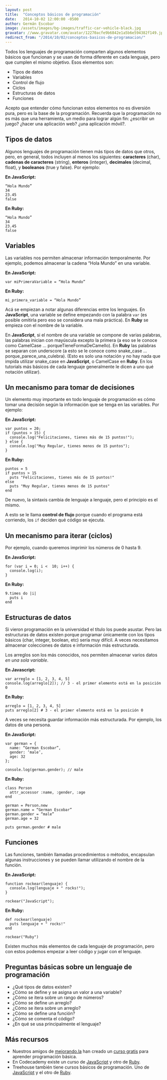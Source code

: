 ```yaml
---
layout: post
title:  "Conceptos básicos de programación"
date:   2014-10-02 12:00:00 -0500
author: Germán Escobar
image: /assets/images/bg-images/traffic-car-vehicle-black.jpg
gravatar: //www.gravatar.com/avatar/12270acfe9b6842e1a5b6e594382f149.jpg?s=80
redirect_from: "/2014/10/02/conceptos-basicos-de-programacion/"
---
```


Todos los lenguajes de programación comparten algunos elementos básicos que funcionan y se usan de forma diferente en cada lenguaje, pero que cumplen el mismo objetivo. Esos elementos son:<!-- more -->

* Tipos de datos
* Variables
* Control de flujo
* Ciclos
* Estructuras de datos
* Funciones

Acepto que entender cómo funcionan estos elementos no es diversión pura, pero es la base de la programación. Recuerda que la programación no es más que una herramienta, un medio para lograr algún fin: ¿escribir un juego? ¿hacer una aplicación web? ¿una aplicación móvil?.

## Tipos de datos

Algunos lenguajes de programación tienen más tipos de datos que otros, pero, en general, todos incluyen al menos los siguientes: **caracteres** (char), **cadenas de caracteres** (string), **enteros** (integer), **decimales** (decimal, float), y **booleanos** (true y false). Por ejemplo:

**En JavaScript:**

<pre><code class="language-javascript">“Hola Mundo”
34
23.45
false</code></pre>

**En Ruby:**

<pre><code class="language-ruby">“Hola Mundo”
34
23.45
false</code></pre>

## Variables

Las variables nos permiten almacenar información temporalmente. Por ejemplo, podemos almacenar la cadena “Hola Mundo” en una variable.

**En JavaScript:**

<pre><code class="language-javascript">var miPrimeraVariable = “Hola Mundo”</code></pre>

**En Ruby:**

<pre><code class="language-ruby">mi_primera_variable = “Hola Mundo”</code></pre>

Acá se empiezan a notar algunas diferencias entre los lenguajes. En <strong>JavaScript</strong>, una variable se define empezando con la palabra <code>var</code> (es posible omitirla pero eso se considera una mala práctica). En **Ruby** se empieza con el nombre de la variable.

En **JavaScript**, si el nombre de una variable se compone de varias palabras, las palabras inician con mayúscula excepto la primera (a eso se le conoce como CamelCase ... porqueTieneFormaDeCamello). En **Ruby** las palabras se separan con underscore (a esto se le conoce como snake_case … porque_parece_una_culebra). (Esto es solo una notación y no hay nada que impida utilizar snake_case en **JavaScript**, o CamelCase en **Ruby**. En los tutorials más básicos de cada lenguaje generalmente le dicen a uno qué notación utilizar).

## Un mecanismo para tomar de decisiones

Un elemento muy importante en todo lenguaje de programación es cómo tomar una decisión según la información que se tenga en las variables. Por ejemplo:

**En JavaScript:**

<pre><code class="language-javascript">var puntos = 20;
if (puntos > 15) {
  console.log("Felicitaciones, tienes más de 15 puntos!");
} else {
  console.log("Muy Regular, tienes menos de 15 puntos");
}</code></pre>

**En Ruby:**

<pre><code class="language-ruby">puntos = 5
if puntos > 15
  puts "Felicitaciones, tienes más de 15 puntos!"
else
  puts "Muy Regular, tienes menos de 15 puntos"
end</code></pre>

De nuevo, la sintaxis cambia de lenguaje a lenguaje, pero el principio es el mismo.

A esto se le llama **control de flujo** porque cuando el programa está corriendo, los `if` deciden qué código se ejecuta.

## Un mecanismo para iterar (ciclos)

Por ejemplo, cuando queremos imprimir los números de 0 hasta 9.

**En JavaScript:**

<pre><code class="language-javascript">for (var i = 0; i <  10; i++) {
  console.log(i);
}</code></pre>

**En Ruby:**

<pre><code class="language-ruby">9.times do |i|
  puts i
end</code></pre>

## Estructuras de datos

Si vieron programación en la universidad el título los puede asustar. Pero las estructuras de datos existen porque programar únicamente con los tipos básicos (char, integer, boolean, etc) sería muy difícil. A veces necesitamos almacenar colecciones de datos e información más estructurada.

Los arreglos son los más conocidos, nos permiten almacenar varios datos *en una sola variable*.

**En Javascript:**

<pre><code class="language-javascript">var arreglo = [1, 2, 3, 4, 5]
console.log(arreglo[2]); // 3 - el primer elemento está en la posición 0</code></pre>

**En Ruby:**

<pre><code class="language-ruby">arreglo = [1, 2, 3, 4, 5]
puts arreglo[2] # 3 - el primer elemento está en la posición 0</code></pre>

A veces se necesita guardar información más estructurada. Por ejemplo, los datos de una persona.

**En JavaScript:**

<pre><code class="language-javascript">var german = {
  name: “German Escobar”,
  gender: ‘male’,
  age: 32
};

console.log(german.gender); // male</code></pre>

**En Ruby:**

<pre><code class="language-ruby">class Person
  attr_accessor :name, :gender, :age
end

german = Person.new
german.name = “German Escobar”
german.gender = “male”
german.age = 32

puts german.gender # male</code></pre>

## Funciones

Las funciones, también llamadas procedimientos o métodos, encapsulan algunas instrucciones y se pueden llamar utilizando el nombre de la función.

**En JavaScript:**

<pre><code class="language-javascript">function rockear(lenguaje) {
  console.log(lenguaje + " rocks!");
}

rockear("JavaScript");</code></pre>

**En Ruby:**

<pre><code class="language-ruby">def rockear(lenguaje)
  puts lenguaje + " rocks!"
end

rockear("Ruby")</code></pre>

Existen muchos más elementos de cada lenguaje de programación, pero con estos podemos empezar a leer código y jugar con el lenguaje.

## Preguntas básicas sobre un lenguaje de programación

* ¿Qué tipos de datos existen?
* ¿Cómo se define y se asigna un valor a una variable?
* ¿Cómo se itera sobre un rango de números?
* ¿Cómo se define un arreglo?
* ¿Cómo se itera sobre un arreglo?
* ¿Cómo se define una función?
* ¿Cómo se comenta el código?
* ¿En qué se usa principalmente el lenguaje?

## Más recursos

* Nuestros amigos de <a href="http://mejorando.la/" target="_blank">mejorando.la</a> han creado un <a href="https://cursos.mejorando.la/programacion-basica/" target="_blank">curso gratis</a> para aprender programación básica.
* En Codecademy existe un curso de <a href="http://www.codecademy.com/en/tracks/javascript" target="_blank">JavaScript</a> y otro de <a href="http://www.codecademy.com/tracks/ruby" target="_blank">Ruby</a>.
* Treehouse también tiene cursos básicos de programación. Uno de <a href="http://teamtreehouse.com/library/introduction-to-programming" target="_blank">JavaScript</a> y el otro de <a href="http://teamtreehouse.com/library/ruby-foundations" target="_blank">Ruby</a>.
